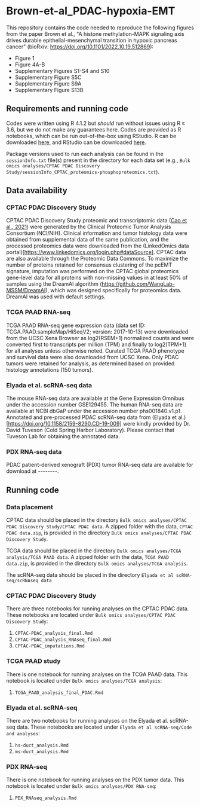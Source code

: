 # Brown-et-al_PDAC-hypoxia-EMT

This repository contains the code needed to reproduce the following figures from the paper Brown et al., "A histone methylation-MAPK signaling axis drives durable epithelial-mesenchymal transition in hypoxic pancreas cancer" (bioRxiv: https://doi.org/10.1101/2022.10.19.512869):
* Figure 1
* Figure 4A-B
* Supplementary Figures S1-S4 and S10
* Supplementary Figure S5C
* Supplementary Figure S9A
* Supplementary Figure S13B

## Requirements and running code
Codes were written using R 4.1.2 but _should_ run without issues using R ≥ 3.6, but we do not make any guarantees here. Codes are provided as R notebooks, which can be run out-of-the-box using RStudio. R can be downloaded [here](https://cran.rstudio.com/), and RStudio can be downloaded [here](https://posit.co/download/rstudio-desktop/).

Package versions used to run each analysis can be found in the `sessionInfo.txt` file(s) present in the directory for each data set (e.g., `Bulk omics analyses/CPTAC PDAC Discovery Study/sessionInfo_CPTAC_proteomics-phosphoproteomics.txt`).

## Data availability
### CPTAC PDAC Discovery Study
CPTAC PDAC Discovery Study proteomic and transcriptomic data ([Cao et al., 2021](https://doi.org/10.1016/j.cell.2021.08.023)) were generated by the Clinical Proteomic Tumor Analysis Consortium (NCI/NIH). Clinical information and tumor histology data were obtained from supplemental data of the same publication, and the processed proteomics data were downloaded from the (LinkedOmics data portal)[https://www.linkedomics.org/login.php#dataSource]. CPTAC data are also available through the Proteomic Data Commons. To maximize the number of proteins retained for consensus clustering of the pcEMT signature, imputation was performed on the CPTAC global proteomics gene-level data for all proteins with non-missing values in at least 50% of samples using the DreamAI algorithm (https://github.com/WangLab-MSSM/DreamAI), which was designed specifically for proteomics data. DreamAI was used with default settings.

### TCGA PAAD RNA-seq
TCGA PAAD RNA-seq gene expression data (data set ID: TCGA.PAAD.sampleMap/HiSeqV2; version: 2017-10-13) were downloaded from the UCSC Xena Browser as log2(RSEM+1) normalized counts and were converted first to transcripts per million (TPM) and finally to log2(TPM+1) for all analyses unless otherwise noted. Curated TCGA PAAD phenotype and survival data were also downloaded from UCSC Xena. Only PDAC tumors were retained for analysis, as determined based on provided histology annotations (150 tumors). 

### Elyada et al. scRNA-seq data
The mouse RNA-seq data are available at the Gene Expression Omnibus under the accession number GSE129455. The human RNA-seq data are available at NCBI dbGaP under the accession number phs001840.v1.p1. Annotated and pre-processed PDAC scRNA-seq data from (Elyada et al.)[https://doi.org/10.1158/2159-8290.CD-19-009] were kindly provided by Dr. David Tuveson (Cold Spring Harbor Laboratory). Please contact that Tuveson Lab for obtaining the annotated data.

### PDX RNA-seq data
PDAC patient-derived xenograft (PDX) tumor RNA-seq data are available for download at --------.


## Running code
### Data placement
CPTAC data should be placed in the directory `Bulk omics analyses/CPTAC PDAC Discovery Study/CPTAC PDAC data`. A zipped folder with the data, `CPTAC PDAC data.zip`, is provided in the directory `Bulk omics analyses/CPTAC PDAC Discovery Study`.

TCGA data should be placed in the directory `Bulk omics analyses/TCGA analysis/TCGA PAAD data`. A zipped folder with the data, `TCGA PAAD data.zip`, is provided in the directory `Bulk omics analyses/TCGA analysis`.

The scRNA-seq data should be placed in the directory `Elyada et al scRNA-seq/scRNAseq data`

### CPTAC PDAC Discovery Study
There are three notebooks for running analyses on the CPTAC PDAC data. These notebooks are located under `Bulk omics analyses/CPTAC PDAC Discovery Study`:
1. `CPTAC-PDAC_analysis_final.Rmd`
2. `CPTAC-PDAC_analysis_RNAseq_final.Rmd`
3. `CPTAC-PDAC_imputations.Rmd`

### TCGA PAAD study
There is one notebook for running analyses on the TCGA PAAD data. This notebook is located under `Bulk omics analyses/TCGA analysis`:
1. `TCGA_PAAD_analysis_final_PDAC.Rmd`

### Elyada et al. scRNA-seq
There are two notebooks for running analyses on the Elyada et al. scRNA-seq data. These notebooks are located under `Elyada et al scRNA-seq/Code and analyses`:
1. `hs-duct_analysis.Rmd`
2. `ms-duct_analysis.Rmd`


### PDX RNA-seq
There is one notebook for running analyses on the PDX tumor data. This notebook is located under `Bulk omics analyses/PDX RNA-seq`:
1. `PDX_RNAseq_analysis.Rmd`

